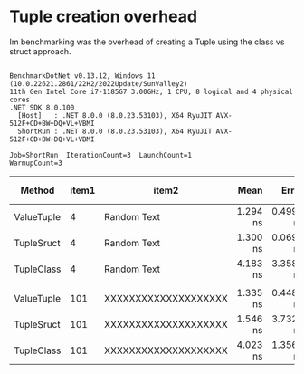 # Tuple creation overhead

Im benchmarking was the overhead of creating a Tuple using the class vs struct approach.

```

BenchmarkDotNet v0.13.12, Windows 11 (10.0.22621.2861/22H2/2022Update/SunValley2)
11th Gen Intel Core i7-1185G7 3.00GHz, 1 CPU, 8 logical and 4 physical cores
.NET SDK 8.0.100
  [Host]   : .NET 8.0.0 (8.0.23.53103), X64 RyuJIT AVX-512F+CD+BW+DQ+VL+VBMI
  ShortRun : .NET 8.0.0 (8.0.23.53103), X64 RyuJIT AVX-512F+CD+BW+DQ+VL+VBMI

Job=ShortRun  IterationCount=3  LaunchCount=1  
WarmupCount=3  

```
| Method     | item1 | item2                | Mean     | Error     | StdDev    | StdErr    | Min      | Max      | Op/s          | Ratio | Gen0   | Allocated | Alloc Ratio |
|----------- |------ |--------------------- |---------:|----------:|----------:|----------:|---------:|---------:|--------------:|------:|-------:|----------:|------------:|
| ValueTuple | 4     | Random Text          | 1.294 ns | 0.4992 ns | 0.0274 ns | 0.0158 ns | 1.268 ns | 1.323 ns | 772,568,618.3 |  1.00 |      - |         - |          NA |
| TupleSruct | 4     | Random Text          | 1.300 ns | 0.0695 ns | 0.0038 ns | 0.0022 ns | 1.297 ns | 1.305 ns | 769,035,353.9 |  1.00 |      - |         - |          NA |
| TupleClass | 4     | Random Text          | 4.183 ns | 3.3587 ns | 0.1841 ns | 0.1063 ns | 4.044 ns | 4.392 ns | 239,047,739.6 |  3.22 | 0.0051 |      32 B |          NA |
|            |       |                      |          |           |           |           |          |          |               |       |        |           |             |
| ValueTuple | 101   | XXXXXXXXXXXXXXXXXXXX | 1.335 ns | 0.4487 ns | 0.0246 ns | 0.0142 ns | 1.310 ns | 1.359 ns | 749,149,032.8 |  0.87 |      - |         - |          NA |
| TupleSruct | 101   | XXXXXXXXXXXXXXXXXXXX | 1.546 ns | 3.7323 ns | 0.2046 ns | 0.1181 ns | 1.351 ns | 1.759 ns | 646,929,489.5 |  1.00 |      - |         - |          NA |
| TupleClass | 101   | XXXXXXXXXXXXXXXXXXXX | 4.023 ns | 1.3569 ns | 0.0744 ns | 0.0429 ns | 3.963 ns | 4.106 ns | 248,579,106.1 |  2.64 | 0.0051 |      32 B |          NA |
